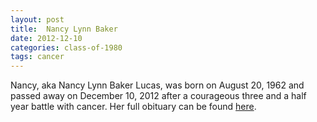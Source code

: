 ```yaml
---
layout: post
title:  Nancy Lynn Baker
date: 2012-12-10
categories: class-of-1980
tags: cancer
---
```


Nancy, aka Nancy Lynn Baker Lucas, was born on August 20, 1962 and passed away on December 10, 2012 after a courageous three and a half year battle with cancer. Her full obituary can be found [here](http://tinyurl.com/ot4qsz9).


